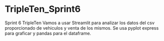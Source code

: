 # TripleTen_Sprint6
Sprint 6 TripleTen
Vamos a usar Streamlit para analizar los datos del csv proporcionado de vehiculos y venta de los mismos.
Se usa pyplot express para graficar y pandas para el dataframe.
